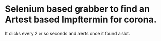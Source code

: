 # Selenium based grabber to find an Artest based Impftermin for corona.
It clicks every 2 or so seconds and alerts once it found a slot.
